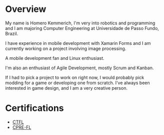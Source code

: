 
# Overview

My name is Homero Kemmerich, I'm very into robotics and programming and I am majoring Computer Engineering at Universidade de Passo Fundo, Brazil.

I have experience in mobile development with Xamarin Forms and I am currently working on a project involving image processing.

A mobile development fan and Linux enthusiast.

I'm also an enthusiast of Agile Development, mostly Scrum and Kanban.

If I had to pick a project to work on right now, I would probably pick modding for a game or developing one from scratch. I've always been interested in game design, and I am a very creative person.

# Certifications

- [CTFL](https://bstqb.org.br/b9/sobre-ctfl)
- [CPRE-FL](https://www.ireb.org/en/cpre/foundation/)
